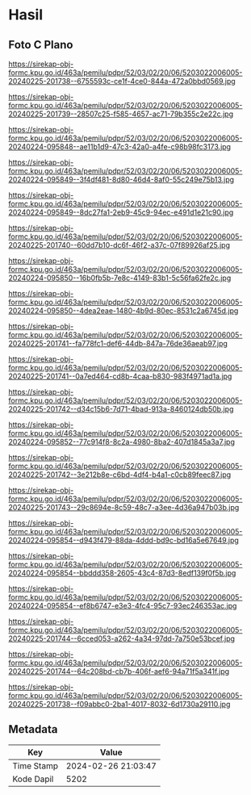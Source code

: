 # Hasil

## Foto C Plano

https://sirekap-obj-formc.kpu.go.id/463a/pemilu/pdpr/52/03/02/20/06/5203022006005-20240225-201738--6755593c-ce1f-4ce0-844a-472a0bbd0569.jpg

https://sirekap-obj-formc.kpu.go.id/463a/pemilu/pdpr/52/03/02/20/06/5203022006005-20240225-201739--28507c25-f585-4657-ac71-79b355c2e22c.jpg

https://sirekap-obj-formc.kpu.go.id/463a/pemilu/pdpr/52/03/02/20/06/5203022006005-20240224-095848--ae11b1d9-47c3-42a0-a4fe-c98b98fc3173.jpg

https://sirekap-obj-formc.kpu.go.id/463a/pemilu/pdpr/52/03/02/20/06/5203022006005-20240224-095849--3f4df481-8d80-46d4-8af0-55c249e75b13.jpg

https://sirekap-obj-formc.kpu.go.id/463a/pemilu/pdpr/52/03/02/20/06/5203022006005-20240224-095849--8dc27fa1-2eb9-45c9-94ec-e491d1e21c90.jpg

https://sirekap-obj-formc.kpu.go.id/463a/pemilu/pdpr/52/03/02/20/06/5203022006005-20240225-201740--60dd7b10-dc6f-46f2-a37c-07f89926af25.jpg

https://sirekap-obj-formc.kpu.go.id/463a/pemilu/pdpr/52/03/02/20/06/5203022006005-20240224-095850--16b0fb5b-7e8c-4149-83b1-5c56fa62fe2c.jpg

https://sirekap-obj-formc.kpu.go.id/463a/pemilu/pdpr/52/03/02/20/06/5203022006005-20240224-095850--4dea2eae-1480-4b9d-80ec-8531c2a6745d.jpg

https://sirekap-obj-formc.kpu.go.id/463a/pemilu/pdpr/52/03/02/20/06/5203022006005-20240225-201741--fa778fc1-def6-44db-847a-76de36aeab97.jpg

https://sirekap-obj-formc.kpu.go.id/463a/pemilu/pdpr/52/03/02/20/06/5203022006005-20240225-201741--0a7ed464-cd8b-4caa-b830-983f4971ad1a.jpg

https://sirekap-obj-formc.kpu.go.id/463a/pemilu/pdpr/52/03/02/20/06/5203022006005-20240225-201742--d34c15b6-7d71-4bad-913a-8460124db50b.jpg

https://sirekap-obj-formc.kpu.go.id/463a/pemilu/pdpr/52/03/02/20/06/5203022006005-20240224-095852--77c914f8-8c2a-4980-8ba2-407d1845a3a7.jpg

https://sirekap-obj-formc.kpu.go.id/463a/pemilu/pdpr/52/03/02/20/06/5203022006005-20240225-201742--3e212b8e-c6bd-4df4-b4a1-c0cb89feec87.jpg

https://sirekap-obj-formc.kpu.go.id/463a/pemilu/pdpr/52/03/02/20/06/5203022006005-20240225-201743--29c8694e-8c59-48c7-a3ee-4d36a947b03b.jpg

https://sirekap-obj-formc.kpu.go.id/463a/pemilu/pdpr/52/03/02/20/06/5203022006005-20240224-095854--d943f479-88da-4ddd-bd9c-bd16a5e67649.jpg

https://sirekap-obj-formc.kpu.go.id/463a/pemilu/pdpr/52/03/02/20/06/5203022006005-20240224-095854--bbddd358-2605-43c4-87d3-8edf139f0f5b.jpg

https://sirekap-obj-formc.kpu.go.id/463a/pemilu/pdpr/52/03/02/20/06/5203022006005-20240224-095854--ef8b6747-e3e3-4fc4-95c7-93ec246353ac.jpg

https://sirekap-obj-formc.kpu.go.id/463a/pemilu/pdpr/52/03/02/20/06/5203022006005-20240225-201744--6cced053-a262-4a34-97dd-7a750e53bcef.jpg

https://sirekap-obj-formc.kpu.go.id/463a/pemilu/pdpr/52/03/02/20/06/5203022006005-20240225-201744--64c208bd-cb7b-406f-aef6-94a71f5a341f.jpg

https://sirekap-obj-formc.kpu.go.id/463a/pemilu/pdpr/52/03/02/20/06/5203022006005-20240225-201738--f09abbc0-2ba1-4017-8032-6d1730a29110.jpg


## Metadata

| Key        | Value               |
| ---------- | ------------------- |
| Time Stamp | 2024-02-26 21:03:47 |
| Kode Dapil | 5202                |



